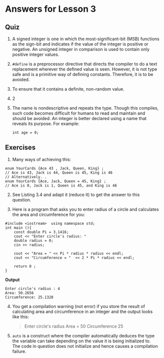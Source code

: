 # Answers for Lesson 3

## Quiz

1. A signed integer is one in which the most-significant-bit (MSB) functions as the sign-bit and indicates if the value of the integer is positive or negative. An unsigned integer in comparison is used to contain only positive integer values. 

2. ```#define``` is a preprocessor directive that directs the compiler to do a text replacement wherever the defined value is seen. However, it is not type safe and is a primitive way of defining constants. Therefore, it is to be avoided.
 
3. To ensure that it contains a definite, non-random value.

4. 2

5. The name is nondescriptive and repeats the type. Though this compiles, such code  becomes difficult for humans to read and maintain and should be avoided. An integer is better declared using a name that reveals its purpose. For example:  
	
	```int age = 0;```

## Exercises

1.	Many ways of achieving this: 

```
enum YourCards {Ace 43 , Jack, Queen, King} ; 
// Ace is 43, Jack is 44, Queen is 45, King is 46
// Alternatively. .
enum YourCards {Ace, Jack, Queen = 45, King} ;	 
// Ace is 0, Jack is 1, Queen is 45, and King is 46
```
 
2.	See Listing 3.4 and adapt it (reduce it) to get the answer to this question.
 
3.	Here is a program that asks you to enter radius of a circle and calculates the area and circumference for you:

```
#include <iostream>	 using namespace std; 
int main (){
	const double Pi = 3.1416;
	cout << "Enter circle's radius: "
	double radius = 0; 
	cin >> radius;

	cout << "Area = " << Pi * radius * radius << endl; 
	cout << "Circumference = "	<< 2 * Pi * radius << endl;
	
	return 0 ;
}

```

**Output**
```
Enter circle's radius : 4
Area: 50.2656
Circumference: 25.1328
```

4.	You get a compilation warning (not error) if you store the result of calculating area and circumference in an integer and the output looks like this:	
	> Enter circle's radius
	> Area = 50
	> Circumference	25

5. ```auto``` is a construct where the compiler automatically deduces the type the variable can take depending on the value it is being initialized to. The code in question does not initialize and hence causes a compilation failure.
